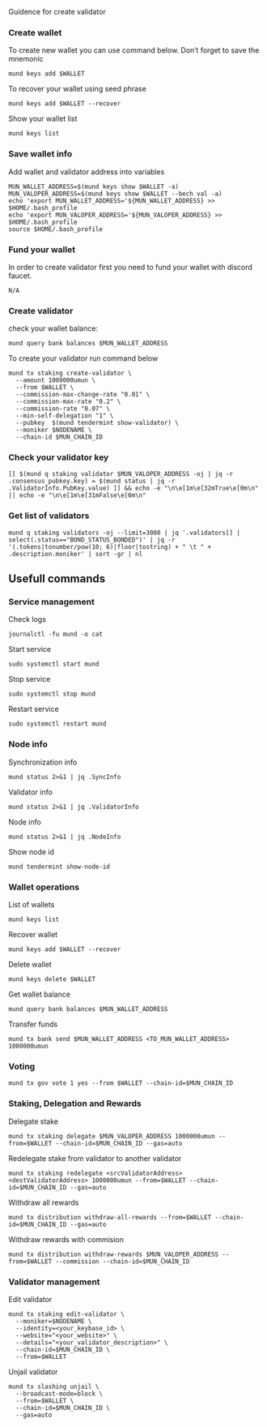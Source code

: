 Guidence for create validator

### Create wallet
To create new wallet you can use command below. Don’t forget to save the mnemonic
```
mund keys add $WALLET
```

To recover your wallet using seed phrase
```
mund keys add $WALLET --recover
```

Show your wallet list
```
mund keys list
```

### Save wallet info
Add wallet and validator address into variables 
```
MUN_WALLET_ADDRESS=$(mund keys show $WALLET -a)
MUN_VALOPER_ADDRESS=$(mund keys show $WALLET --bech val -a)
echo 'export MUN_WALLET_ADDRESS='${MUN_WALLET_ADDRESS} >> $HOME/.bash_profile
echo 'export MUN_VALOPER_ADDRESS='${MUN_VALOPER_ADDRESS} >> $HOME/.bash_profile
source $HOME/.bash_profile
```

### Fund your wallet
In order to create validator first you need to fund your wallet with discord faucet.
```
N/A
```

### Create validator

check your wallet balance:
```
mund query bank balances $MUN_WALLET_ADDRESS
```
To create your validator run command below
```
mund tx staking create-validator \
  --amount 1000000umun \
  --from $WALLET \
  --commission-max-change-rate "0.01" \
  --commission-max-rate "0.2" \
  --commission-rate "0.07" \
  --min-self-delegation "1" \
  --pubkey  $(mund tendermint show-validator) \
  --moniker $NODENAME \
  --chain-id $MUN_CHAIN_ID
```

### Check your validator key
```
[[ $(mund q staking validator $MUN_VALOPER_ADDRESS -oj | jq -r .consensus_pubkey.key) = $(mund status | jq -r .ValidatorInfo.PubKey.value) ]] && echo -e "\n\e[1m\e[32mTrue\e[0m\n" || echo -e "\n\e[1m\e[31mFalse\e[0m\n"
```

### Get list of validators
```
mund q staking validators -oj --limit=3000 | jq '.validators[] | select(.status=="BOND_STATUS_BONDED")' | jq -r '(.tokens|tonumber/pow(10; 6)|floor|tostring) + " \t " + .description.moniker' | sort -gr | nl
```

## Usefull commands
### Service management
Check logs
```
journalctl -fu mund -o cat
```

Start service
```
sudo systemctl start mund
```

Stop service
```
sudo systemctl stop mund
```

Restart service
```
sudo systemctl restart mund
```

### Node info
Synchronization info
```
mund status 2>&1 | jq .SyncInfo
```

Validator info
```
mund status 2>&1 | jq .ValidatorInfo
```

Node info
```
mund status 2>&1 | jq .NodeInfo
```

Show node id
```
mund tendermint show-node-id
```

### Wallet operations
List of wallets
```
mund keys list
```

Recover wallet
```
mund keys add $WALLET --recover
```

Delete wallet
```
mund keys delete $WALLET
```

Get wallet balance
```
mund query bank balances $MUN_WALLET_ADDRESS
```

Transfer funds
```
mund tx bank send $MUN_WALLET_ADDRESS <TO_MUN_WALLET_ADDRESS> 1000000umun
```

### Voting
```
mund tx gov vote 1 yes --from $WALLET --chain-id=$MUN_CHAIN_ID
```

### Staking, Delegation and Rewards
Delegate stake
```
mund tx staking delegate $MUN_VALOPER_ADDRESS 1000000umun --from=$WALLET --chain-id=$MUN_CHAIN_ID --gas=auto
```

Redelegate stake from validator to another validator
```
mund tx staking redelegate <srcValidatorAddress> <destValidatorAddress> 1000000umun --from=$WALLET --chain-id=$MUN_CHAIN_ID --gas=auto
```

Withdraw all rewards
```
mund tx distribution withdraw-all-rewards --from=$WALLET --chain-id=$MUN_CHAIN_ID --gas=auto
```

Withdraw rewards with commision
```
mund tx distribution withdraw-rewards $MUN_VALOPER_ADDRESS --from=$WALLET --commission --chain-id=$MUN_CHAIN_ID
```

### Validator management
Edit validator
```
mund tx staking edit-validator \
  --moniker=$NODENAME \
  --identity=<your_keybase_id> \
  --website="<your_website>" \
  --details="<your_validator_description>" \
  --chain-id=$MUN_CHAIN_ID \
  --from=$WALLET
```

Unjail validator
```
mund tx slashing unjail \
  --broadcast-mode=block \
  --from=$WALLET \
  --chain-id=$MUN_CHAIN_ID \
  --gas=auto
```

